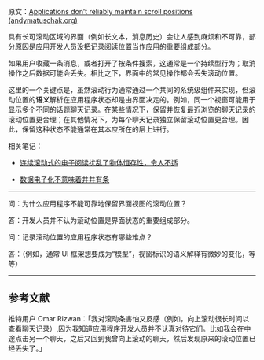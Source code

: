 原文：[Applications don’t reliably maintain scroll positions (andymatuschak.org)](https://notes.andymatuschak.org/z2aEsmuNMnFH15r8LstXK3SpX3uuHGoP4HLN)

具有长可滚动区域的界面（例如长文本，消息历史）会让人感到麻烦和不可靠，部分原因是应用开发人员没把记录阅读位置当作应用的重要组成部分。

如果用户收藏一条消息，或者打开了按条件搜索，这通常是一个持续型行为；取消操作之后数据可能会丢失。相比之下，界面中的常见操作都会丢失滚动位置。

这里的一个关键点是，虽然滚动行为通常通过一个共同的系统级组件来实现，但滚动位置的**语义**解析在应用程序状态却是由界面决定的。例如，同一个视窗可能用于显示多个不同的话题聊天记录。在某些情况下，保留并恢复最近浏览的聊天记录的滚动位置更合理；在其他情况下，为每个聊天记录独立保留滚动位置更合理。因此，保留这种状态不能通常在其本应所在的层上进行。

相关笔记：

- [连续滚动式的电子阅读扰乱了物体恒存性，令人不适](https://notes.andymatuschak.org/z6cxCDMXRWBritiSgzs4cdKd737H5U9XLBaFr) 

- [数据电子化不意味着井井有条](https://notes.andymatuschak.org/ztR58jhZh7eCJLm7Yc51wAqJVLENXNL4JDi)

------

问：为什么应用程序不能可靠地保留界面视图的滚动位置？

答：开发人员并不认为滚动位置是界面状态的重要组成部分。

问：记录滚动位置的应用程序状态有哪些难点？

答：（例如，通常 UI 框架想要成为“模型”，视窗标识的语义解释有微妙的变化，等等）

------

## 参考文献

推特用户 Omar Rizwan：「我对滚动条害怕又反感（例如，向上滚动很长时间以查看聊天记录）,因为我知道应用程序开发人员并不认真对待它们。比如我会在中途点击另一个聊天，之后又回到我曾向上滚动的聊天，然后发现原来的滚动位置已经丢失了。」